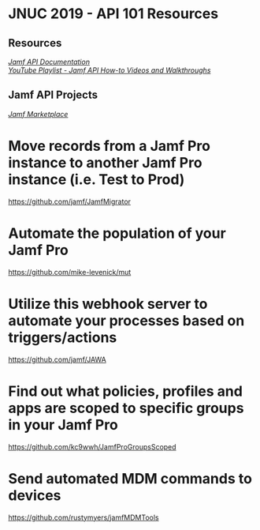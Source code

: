 # JNUC 2019 - API 101 Resources

## Resources
*[Jamf API Documentation](https://developer.jamf.com/documentation)*  
*[YouTube Playlist - Jamf API How-to Videos and Walkthroughs](https://www.youtube.com/playlist?list=PLYCADoyoSKGmy0uq1BINMctHuF6W2TG2s)*

## Jamf API Projects
*[Jamf Marketplace](https://marketplace.jamf.com)*  
  
# Move records from a Jamf Pro instance to another Jamf Pro instance (i.e. Test to Prod)  
https://github.com/jamf/JamfMigrator  
  
# Automate the population of your Jamf Pro   
https://github.com/mike-levenick/mut  
  
# Utilize this webhook server to automate your processes based on triggers/actions  
https://github.com/jamf/JAWA  
  
# Find out what policies, profiles and apps are scoped to specific groups in your Jamf Pro  
https://github.com/kc9wwh/JamfProGroupsScoped  
  
# Send automated MDM commands to devices  
https://github.com/rustymyers/jamfMDMTools  
